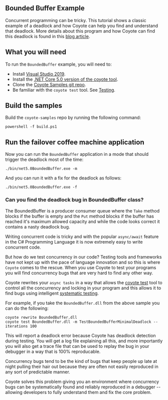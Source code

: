 ## Bounded Buffer Example

Concurrent programming can be tricky.  This tutorial shows a classic example of a deadlock and how Coyote can help you
find and understand that deadlock.  More details about this program and how Coyote can find this deadlock is found in
this [blog
article](https://cloudblogs.microsoft.com/opensource/2020/07/14/extreme-programming-meets-systematic-testing-using-coyote/).

## What you will need

To run the `BoundedBuffer` example, you will need to:

- Install [Visual Studio 2019](https://visualstudio.microsoft.com/downloads/).
- Install the [.NET Core 5.0 version of the coyote tool](../get-started/install.md).
- Clone the [Coyote Samples git repo](http://github.com/microsoft/coyote-samples).
- Be familiar with the `coyote test` tool. See [Testing](../tools/testing.md).

## Build the samples

Build the `coyote-samples` repo by running the following command:

```plain
powershell -f build.ps1
```

## Run the failover coffee machine application

Now you can run the `BoundedBuffer` application in a mode that should trigger the deadlock most of the time:

```plain
./bin/net5.0BoundedBuffer.exe -m
```

And you can run it with a fix for the deadlock as follows:

```plain
./bin/net5.0BoundedBuffer.exe -f
```

### Can you find the deadlock bug in BoundedBuffer class?

The BoundedBuffer is a producer consumer queue where the `Take` method blocks if the buffer is empty and the `Put`
method blocks if the buffer has reached it's maximum allowed capacity and while the code looks correct it contains a
nasty deadlock bug.

Writing concurrent code is tricky and with the popular `async/await` feature in the C# Programming Language it is now
extremely easy to write concurrent code.

But how do we test concurrency in our code? Testing tools and frameworks have not kept up with the pace of language
innovation and so this is where `Coyote` comes to the rescue. When you use Coyote to test your programs you will find
concurrency bugs that are very hard to find any other way.

Coyote rewrites your `async tasks` in a way that allows the [coyote test](../tools/testing.md) tool to control all the
concurrency and locking in your program and this allows it to find bugs using intelligent [systematic
testing](../core/systematic-testing.md).

For example, if you take the `BoundedBuffer.dll` from the above sample you can do the following:

```
coyote rewrite BoundedBuffer.dll
coyote test BoundedBuffer.dll -m TestBoundedBufferMinimalDeadlock --iterations 100
```

This will report a deadlock error because Coyote has deadlock detection during testing. You will get a log file
explaining all this, and more importantly you will also get a trace file that can be used to replay the bug in your
debugger in a way that is 100% reproducable.

Concurrency bugs tend to be the kind of bugs that keep people up late at night pulling their hair out because they are
often not easily reproduced in any sort of predictable manner.

Coyote solves this problem giving you an environment where concurrency bugs can be systematically found and reliably
reproduced in a debugger -- allowing developers to fully understand them and fix the core problem.
